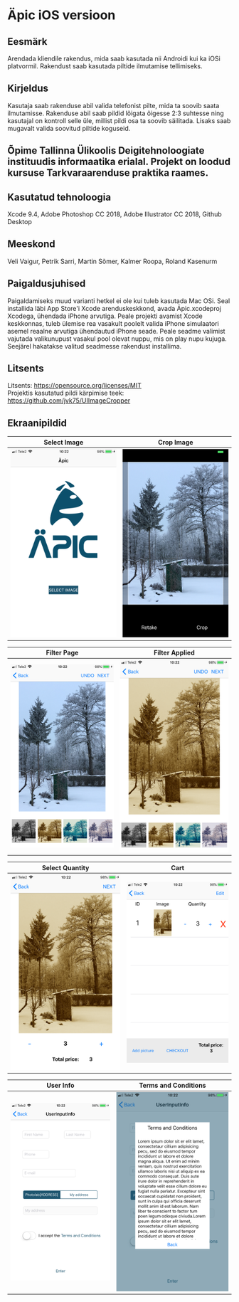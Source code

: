 # Äpic iOS versioon  
  
## Eesmärk  
Arendada kliendile rakendus, mida saab kasutada nii Androidi kui ka iOSi platvormil. Rakendust saab kasutada piltide ilmutamise tellimiseks.  
  
## Kirjeldus  
Kasutaja saab rakenduse abil valida telefonist pilte, mida ta soovib saata ilmutamisse. Rakenduse abil saab pildid lõigata õigesse 2:3 suhtesse ning kasutajal on kontroll selle üle, millist pildi osa ta soovib säilitada. Lisaks saab mugavalt valida soovitud piltide koguseid.  
  
## Õpime Tallinna Ülikoolis Deigitehnoloogiate instituudis informaatika erialal. Projekt on loodud kursuse Tarkvaraarenduse praktika raames.  
  
## Kasutatud tehnoloogia  
  
Xcode 9.4, Adobe Photoshop CC 2018, Adobe Illustrator CC 2018, Github Desktop  
  
## Meeskond  
  
Veli Vaigur, Petrik Sarri, Martin Sõmer, Kalmer Roopa, Roland Kasenurm  
  
## Paigaldusjuhised  
  
Paigaldamiseks muud varianti hetkel ei ole kui tuleb kasutada Mac OSi. Seal installida läbi App Store'i Xcode arenduskeskkond, avada Äpic.xcodeproj Xcodega, ühendada iPhone arvutiga. Peale projekti avamist Xcode keskkonnas, tuleb ülemise rea vasakult poolelt valida iPhone simulaatori asemel reaalne arvutiga ühendautud iPhone seade. Peale seadme valimist vajutada valikunupust vasakul pool olevat nuppu, mis on play nupu kujuga. Seejärel hakatakse valitud seadmesse rakendust installima.  
  
## Litsents  
  
Litsents: https://opensource.org/licenses/MIT  
Projektis kasutatud pildi kärpimise teek: https://github.com/jvk75/UIImageCropper  
  
## Ekraanipildid  
  
Select Image             |  Crop Image
:-------------------------:|:-------------------------:
![Screenshot 1](READMEimages/SelectImage.PNG)  |  ![Screenshot 2](READMEimages/CropImage.PNG)  
  
Filter Page             |  Filter Applied
:-------------------------:|:-------------------------:
![Screenshot 3](READMEimages/FilterPage.PNG)  |  ![Screenshot 4](READMEimages/FilterApplied.PNG)  
  
Select Quantity             |  Cart
:-------------------------:|:-------------------------:
![Screenshot 5](READMEimages/SelectQuantity.PNG)  |  ![Screenshot 6](READMEimages/Cart.PNG)  
  
User Info             |  Terms and Conditions
:-------------------------:|:-------------------------:
![Screenshot 7](READMEimages/UserInfo.PNG)  |  ![Screenshot 8](READMEimages/TermsAndConditions.PNG)